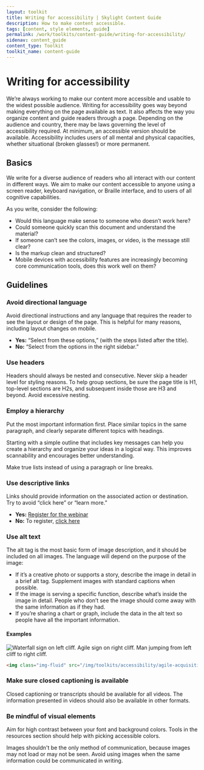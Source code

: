 ```yaml
---
layout: toolkit
title: Writing for accessibility | Skylight Content Guide
description: How to make content accessible.
tags: [content, style elements, guide]
permalink: /work/toolkits/content-guide/writing-for-accessibility/
sidenav: content_guide
content_type: Toolkit
toolkit_name: content-guide
---
```


# Writing for accessibility

We’re always working to make our content more accessible and usable to the widest possible audience. Writing for accessibility goes way beyond making everything on the page available as text. It also affects the way you organize content and guide readers through a page. Depending on the audience and country, there may be laws governing the level of accessibility required. At minimum, an accessible version should be available. Accessibility includes users of all mental and physical capacities, whether situational (broken glasses!) or more permanent.


## Basics

We write for a diverse audience of readers who all interact with our content in different ways. We aim to make our content accessible to anyone using a screen reader, keyboard navigation, or Braille interface, and to users of all cognitive capabilities.

As you write, consider the following:

* Would this language make sense to someone who doesn’t work here?
* Could someone quickly scan this document and understand the material?
* If someone can’t see the colors, images, or video, is the message still clear?
* Is the markup clean and structured?
* Mobile devices with accessibility features are increasingly becoming core communication tools, does this work well on them?


## Guidelines

### Avoid directional language

Avoid directional instructions and any language that requires the reader to see the layout or design of the page. This is helpful for many reasons, including layout changes on mobile.

* **Yes:** “Select from these options,” (with the steps listed after the title).
* **No:** “Select from the options in the right sidebar.”


### Use headers

Headers should always be nested and consecutive. Never skip a header level for styling reasons. To help group sections, be sure the page title is H1, top-level sections are H2s, and subsequent inside those are H3 and beyond. Avoid excessive nesting.


### Employ a hierarchy

Put the most important information first. Place similar topics in the same paragraph, and clearly separate different topics with headings.

Starting with a simple outline that includes key messages can help you create a hierarchy and organize your ideas in a logical way. This improves scannability and encourages better understanding.

Make true lists instead of using a paragraph or line breaks.


### Use descriptive links

Links should provide information on the associated action or destination. Try to avoid “click here” or “learn more.”

* **Yes:** [Register for the webinar](#0)
* **No:** To register, [click here](#0)


### Use alt text

The alt tag is the most basic form of image description, and it should be included on all images. The language will depend on the purpose of the image:

* If it’s a creative photo or supports a story, describe the image in detail in a brief alt tag. Supplement images with standard captions when possible.
* If the image is serving a specific function, describe what’s inside the image in detail. People who don’t see the image should come away with the same information as if they had.
* If you’re sharing a chart or graph, include the data in the alt text so people have all the important information.


#### Examples

<div class="example">
<img class="img-fluid" src="/img/toolkits/accessibility/agile-acquisition-framework.png" alt="Waterfall sign on left cliff. Agile sign on right cliff. Man jumping from left cliff to right cliff.">
</div>

```html
<img class="img-fluid" src="/img/toolkits/accessibility/agile-acquisition-framework.png" alt="Waterfall sign on left cliff. Agile sign on right cliff. Man jumping from left cliff to right cliff.">
```

### Make sure closed captioning is available

Closed captioning or transcripts should be available for all videos. The information presented in videos should also be available in other formats.


### Be mindful of visual elements

Aim for high contrast between your font and background colors. Tools in the resources section should help with picking accessible colors.

Images shouldn't be the only method of communication, because images may not load or may not be seen. Avoid using images when the same information could be communicated in writing.
